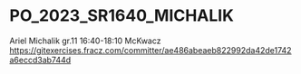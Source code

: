 # PO_2023_SR1640_MICHALIK
Ariel Michalik
gr.11 
16:40-18:10
McKwacz
https://gitexercises.fracz.com/committer/ae486abeaeb822992da42de1742a6eccd3ab744d
